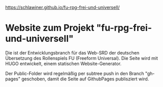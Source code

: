 <https://schlawiner.github.io/fu-rpg-frei-und-universell/>

# Website zum Projekt "fu-rpg-frei-und-universell"

Die ist der Entwicklungsbranch für das Web-SRD der deutschen Übersetzung des Rollenspiels FU (Freeform Universal).
Die Seite wird mit HUGO entwickelt, einem statischen Website-Generator.

Der Public-Folder wird regelmäßig per subtree push in den Branch "gh-pages" geschoben, damit die Seite auf GithubPages publisziert wird.
